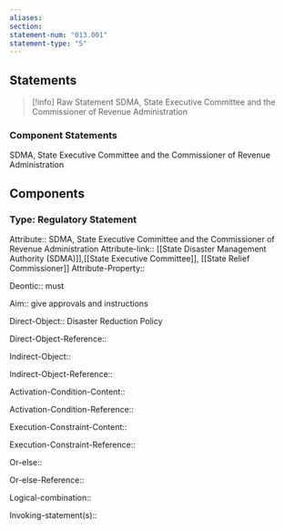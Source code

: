 ```yaml
---
aliases: 
section: 
statement-num: "013.001"
statement-type: "5"
---
```

## Statements 
> [!info] Raw Statement
> SDMA, State Executive Committee and the Commissioner of Revenue Administration 
> 

### Component Statements
SDMA, State Executive Committee and the Commissioner of Revenue Administration 
## Components
### Type: Regulatory Statement
Attribute:: SDMA, State Executive Committee and the Commissioner of Revenue Administration
Attribute-link:: [[State Disaster Management Authority (SDMA)]],[[State Executive Committee]], [[State Relief Commissioner]]
Attribute-Property::

Deontic:: must 

Aim:: give approvals and instructions

Direct-Object:: Disaster Reduction Policy

Direct-Object-Reference:: 

Indirect-Object::

Indirect-Object-Reference:: 

Activation-Condition-Content::

Activation-Condition-Reference:: 

Execution-Constraint-Content::

Execution-Constraint-Reference:: 

Or-else::

Or-else-Reference:: 

Logical-combination::

Invoking-statement(s)::
